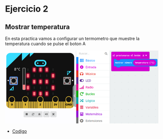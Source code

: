 # Ejercicio 2

## Mostrar temperatura

En esta practica vamos a configurar un termometro que muestre la temperatura cuando se pulse el boton A

![actividad2](/imagenes/modulo1_actividad2.png)

- [Codigo](/archivos/microbit-Modulo1_Actividad2.hex)
